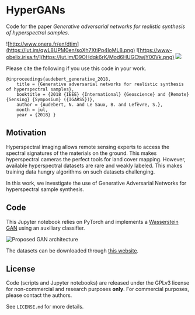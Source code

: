 # HyperGANs

Code for the paper *Generative adversarial networks for realistic synthesis of hyperspectral samples*.


![http://www.onera.fr/en/dtim](https://lut.im/qwL8UPM0en/soXh7XtiPp4IoML8.png)
![https://www-obelix.irisa.fr/](https://lut.im/D9OHdqk6rK/Mod6HUGCtwjY00Vk.png)
![](https://lut.im/5UpsUhIzgE/Fa6XCquMRsnHwjHu.png)

Please cite the following if you use this code in your work.
```
@inproceedings{audebert_generative_2018,
    title = {Generative adversarial networks for realistic synthesis of hyperspectral samples},
    booktitle = {2018 {IEEE} {International} {Geoscience} and {Remote} {Sensing} {Symposium} ({IGARSS})},
    author = {Audebert, N. and Le Saux, B. and Lefèvre, S.},
    month = jul,
    year = {2018} } 
```

## Motivation

Hyperspectral imaging allows remote sensing experts to access the spectral signatures of the materials on the ground.
This makes hyperspectral cameras the perfect tools for land cover mapping. However, available hyperspectral datasets are rare
and weakly labeled. This makes training data hungry algorithms on such datasets challenging.

In this work, we investigate the use of Generative Adversarial Networks for hyperspectral sample synthesis.

## Code

This Jupyter notebook relies on PyTorch and implements a [Wasserstein GAN](https://arxiv.org/abs/1701.07875) using an auxiliary classifier.

![Proposed GAN architecture](https://framapic.org/HAQRmNhRQeEG/WhRgseZEFcsl)

The datasets can be downloaded through [this website](http://www.ehu.eus/ccwintco/index.php?title=Hyperspectral_Remote_Sensing_Scenes).

## License

Code (scripts and Jupyter notebooks) are released under the GPLv3 license for non-commercial and research purposes **only**. For commercial purposes, please contact the authors.

See `LICENSE.md` for more details.

